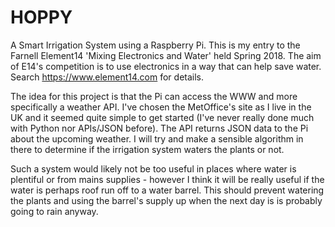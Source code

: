 # HOPPY
A Smart Irrigation System using a Raspberry Pi. This is my entry to the Farnell Element14 'Mixing Electronics and Water' held Spring 2018. The aim of E14's competition is to use electronics in a way that can help save water. Search https://www.element14.com for details.

The idea for this project is that the Pi can access the WWW and more specifically a weather API. I've chosen the MetOffice's site as I live in the UK and it seemed quite simple to get started (I've never really done much with Python nor APIs/JSON before). The API returns JSON data to the Pi about the upcoming weather. I will try and make a sensible algorithm in there to determine if the irrigation system waters the plants or not. 

Such a system would likely not be too useful in places where water is plentiful or from mains supplies - however I think it will be really useful if the water is perhaps roof run off to a water barrel. This should prevent watering the plants and using the barrel's supply up when the next day is is probably going to rain anyway.

